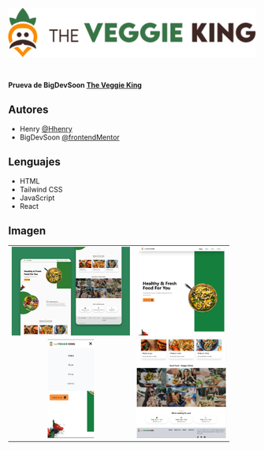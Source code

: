 

<p align="center">
  <img src="./src/assets/icons/logo.svg" height="100" alt="Formik.js" />
</p>


<br>



**Prueva de BigDevSoon [The Veggie King](https://app.bigdevsoon.me/projects/the-veggie-king)**



## Autores

- Henry  [@Hhenry](https://github.com/hhenry14)
- BigDevSoon [@frontendMentor](https://app.bigdevsoon.m)

## Lenguajes

* HTML
* Tailwind CSS
* JavaScript
* React

<!-- ALL-CONTRIBUTORS-LIST:END -->
## Imagen
<div align="center" >
<table>
<tr align="center">
<td align="center">
<img src="./src/assets/capturas/project-preview.png" height="180">
</td>
<td align="center">
<img src="./src/assets/capturas/Desktop.png"height="180">
</td>
</tr>
<tr>
<td align="center">
<img src="./src/assets/capturas/Mobile.png" height="200" >
</td>
<td align="center">
<img src="./src/assets/capturas/Desktop-body.png" height="200">
</td>
</tr>


</table>
</div>
